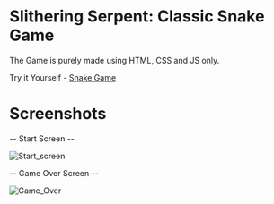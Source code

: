 # Slithering Serpent: Classic Snake Game
 The Game is purely made using HTML, CSS and JS only.

Try it Yourself - [Snake Game](https://krytax-24.github.io/Slithering-Serpent-Classic-Snake-Game/)

# Screenshots

  -- Start Screen --

   ![Start_screen](https://user-images.githubusercontent.com/81406458/208385907-37f9c1b1-50f3-4fec-87a1-81e3e00a997f.png)

  -- Game Over Screen --

   ![Game_Over](https://user-images.githubusercontent.com/81406458/208385918-d4a3155f-56fb-4217-98ee-2f2766ad9786.png)
